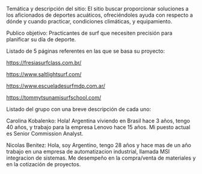 Temática y descripción del sitio:
El sitio buscar proporcionar soluciones a los aficionados de deportes acuáticos, ofreciéndoles 
ayuda con respecto a dónde y cuando practicar, condiciones climáticas, y equipamiento.

Publico objetivo:
Practicantes de surf que necesiten precisión para planificar su día de deporte.

Listado de 5 páginas referentes en las que se basa su proyecto:

https://fresiasurfclass.com.br/

https://www.saltlightsurf.com/

https://www.escueladesurfmdp.com.ar/

https://tommytsunamisurfschool.com/


Listado del grupo con una breve descripción de cada uno:

Carolina Kobalenko: Hola! Argentina viviendo en Brasil hace 3 años, tengo 40 años,
y trabajo para la empresa Lenovo hace 15 años. Mi puesto actual es Senior Commission Analyst.

Nicolas Benitez: Hola, soy Argentino, tengo 28 años y hace mas de un año trabajo en una empresa de automatizacion
industrial, llamada MSI integracion de sistemas. Me desempeño en la compra/venta de materiales y en la cotización
de proyectos.

